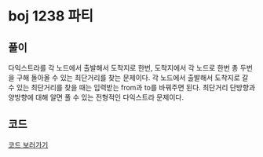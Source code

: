 # boj 1238 파티
 

## 풀이
다익스트라를 각 노드에서 출발해서 도착지로 한번, 도착지에서 각 노드로 한번 총 두번을 구해 돌아올 수 있는 최단거리를 찾는 문제이다.
각 노드에서 출발해서 도착지로 갈 수 있는 최단거리를 찾을 때는 입력받는 from과 to를 바꿔주면 된다.
최단거리 단방향과 양방향에 대해 알면 풀 수 있는 전형적인 다익스트라 문제이다.
     

## 코드
[코드 보러가기](https://github.com/ktjs7252/Baekjoon_code/blob/main/%EC%B5%9C%EB%8B%A8%EA%B1%B0%EB%A6%AC/boj1238.cpp)
